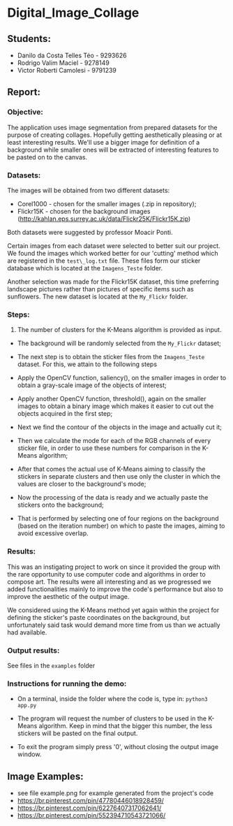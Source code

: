 # Digital\_Image_Collage

## Students:
* Danilo da Costa Telles Téo - 9293626
* Rodrigo Valim Maciel - 9278149
* Victor Roberti Camolesi - 9791239

## Report:
### Objective:
The application uses image segmentation from prepared datasets for the purpose of creating collages. Hopefully getting aesthetically pleasing or at least interesting results. We'll use  a bigger image for definition of a background while smaller ones will be extracted of interesting features to be pasted on to the canvas.

### Datasets:
The images will be obtained from two different datasets:
* Corel1000 - chosen for the smaller images (.zip in repository);
* Flickr15K - chosen for the background images (http://kahlan.eps.surrey.ac.uk/data/Flickr25K/Flickr15K.zip)

Both datasets were suggested by professor Moacir Ponti.

Certain images from each dataset were selected to better suit our project. We found the images which worked better for our 'cutting' method which are registered in the `test\_log.txt` file. These files form our sticker database which is located at the `Imagens_Teste` folder.

Another selection was made for the Flickr15K dataset, this time preferring landscape pictures rather than pictures of specific items such as sunflowers. The new dataset is located at the `My_Flickr` folder.

### Steps:
1. The number of clusters for the K-Means algorithm is provided as input.

* The background will be randomly selected from the `My_Flickr` dataset;

* The next step is to obtain the sticker files from the `Imagens_Teste` dataset. For this, we attain to the following steps

* Apply the OpenCV function, saliency(), on the smaller images in order to obtain a gray-scale image of the objects of interest;

* Apply another OpenCV function, threshold(), again on the smaller images to obtain a binary image which makes it easier to cut out the objects acquired in the first step;

* Next we find the contour of the objects in the image and actually cut it;

* Then we calculate the mode for each of the RGB channels of every sticker file, in order to use these numbers for comparison in the K-Means algorithm;

* After that comes the actual use of K-Means aiming to classify the stickers in separate clusters and then use only the cluster in which the values are closer to the background's mode;

* Now the processing of the data is ready and we actually paste the stickers onto the background; 

* That is performed by selecting one of four regions on the background (based on the iteration number) on which to paste the images, aiming to avoid excessive overlap.


### Results:
This was an instigating project to work on since it provided the group with the rare opportunity to use computer code and algorithms in order to compose art. The results were all interesting and as we progressed we added functionalities mainly to improve the code's performance but also to improve the aesthetic of the output image.

We considered using the K-Means method yet again within the project for defining the sticker's paste coordinates on the background, but unfortunately said task would demand more time from us than we actually had available.

### Output results:
 See files in the `examples` folder

### Instructions for running the demo:
* On a terminal, inside the folder where the code is, type in:
`python3 app.py`

* The program will request the number of clusters to be used in the K-Means algorithm. Keep in mind that the bigger this number, the less stickers will be pasted on the final output.

* To exit the program simply press '0', without closing the output image window.

## Image Examples:
* see file example.png for example generated from the project's code
* https://br.pinterest.com/pin/47780446018928459/
* https://br.pinterest.com/pin/62276407317062641/
* https://br.pinterest.com/pin/552394710543721066/

